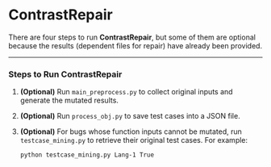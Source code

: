 # ContrastRepair

There are four steps to run **ContrastRepair**, but some of them are optional because the results (dependent files for repair) have already been provided.

---

### Steps to Run ContrastRepair

1. **(Optional)** Run `main_preprocess.py` to collect original inputs and generate the mutated results.

2. **(Optional)** Run `process_obj.py` to save test cases into a JSON file.

3. **(Optional)** For bugs whose function inputs cannot be mutated, run `testcase_mining.py` to retrieve their original test cases. For example:
   ```bash
   python testcase_mining.py Lang-1 True
